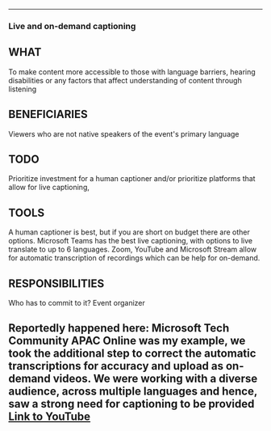 -----
### Live and on-demand captioning
## WHAT 
To make content more accessible to those with language barriers, hearing disabilities or any factors that affect understanding of content through listening
## BENEFICIARIES
Viewers who are not native speakers of the event's primary language
## TODO
Prioritize investment for a human captioner and/or prioritize platforms that allow for live captioning,
## TOOLS
A human captioner is best, but if you are short on budget there are other options. Microsoft Teams has the best live captioning, with options to live translate to up to 6 languages. Zoom, YouTube and Microsoft Stream allow for automatic transcription of recordings which can be help for on-demand.
## RESPONSIBILITIES
Who has to commit to it? Event organizer

Reportedly happened here:
Microsoft Tech Community APAC Online was my example, we took the additional step to correct the automatic transcriptions for accuracy and upload as on-demand videos. We were working with a diverse audience, across multiple languages and hence, saw a strong need for captioning to be provided  
[Link to YouTube](https://www.youtube.com/playlist?list=PLbWhpxBHr6BVsZDbAcuJd6njEC1c5GjaB)
------ 
